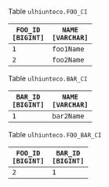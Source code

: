 Table <code>ulhiunteco.FOO_CI</code><table><thead><tr><th><code>FOO_ID [BIGINT]</code></th><th><code>NAME [VARCHAR]</code></th></tr></thead><tbody><tr><td><code>1</code></td><td><code>foo1Name</code></td></tr><tr><td><code>2</code></td><td><code>foo2Name</code></td></tr></tbody></table>
Table <code>ulhiunteco.BAR_CI</code><table><thead><tr><th><code>BAR_ID [BIGINT]</code></th><th><code>NAME [VARCHAR]</code></th></tr></thead><tbody><tr><td><code>1</code></td><td><code>bar2Name</code></td></tr></tbody></table>
Table <code>ulhiunteco.FOO_BAR_CI</code><table><thead><tr><th><code>FOO_ID [BIGINT]</code></th><th><code>BAR_ID [BIGINT]</code></th></tr></thead><tbody><tr><td><code>2</code></td><td><code>1</code></td></tr></tbody></table>

